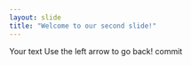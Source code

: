 ```yaml
---
layout: slide
title: "Welcome to our second slide!"
---
```

Your text
Use the left arrow to go back! 
commit
